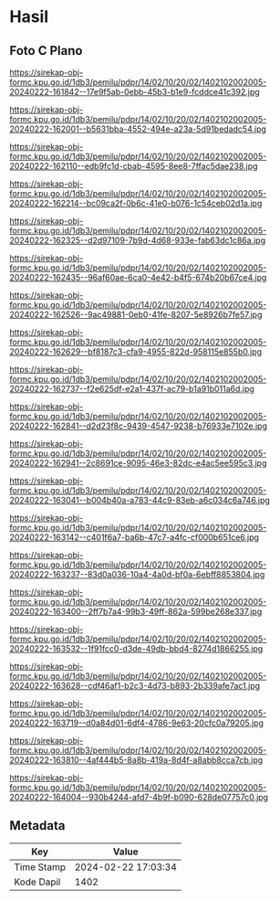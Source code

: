 # Hasil

## Foto C Plano

https://sirekap-obj-formc.kpu.go.id/1db3/pemilu/pdpr/14/02/10/20/02/1402102002005-20240222-161842--17e9f5ab-0ebb-45b3-b1e9-fcddce41c392.jpg

https://sirekap-obj-formc.kpu.go.id/1db3/pemilu/pdpr/14/02/10/20/02/1402102002005-20240222-162001--b5631bba-4552-494e-a23a-5d91bedadc54.jpg

https://sirekap-obj-formc.kpu.go.id/1db3/pemilu/pdpr/14/02/10/20/02/1402102002005-20240222-162110--edb9fc1d-cbab-4595-8ee8-7ffac5dae238.jpg

https://sirekap-obj-formc.kpu.go.id/1db3/pemilu/pdpr/14/02/10/20/02/1402102002005-20240222-162214--bc09ca2f-0b6c-41e0-b076-1c54ceb02d1a.jpg

https://sirekap-obj-formc.kpu.go.id/1db3/pemilu/pdpr/14/02/10/20/02/1402102002005-20240222-162325--d2d97109-7b9d-4d68-933e-fab63dc1c86a.jpg

https://sirekap-obj-formc.kpu.go.id/1db3/pemilu/pdpr/14/02/10/20/02/1402102002005-20240222-162435--96af60ae-6ca0-4e42-b4f5-674b20b67ce4.jpg

https://sirekap-obj-formc.kpu.go.id/1db3/pemilu/pdpr/14/02/10/20/02/1402102002005-20240222-162526--9ac49881-0eb0-41fe-8207-5e8926b7fe57.jpg

https://sirekap-obj-formc.kpu.go.id/1db3/pemilu/pdpr/14/02/10/20/02/1402102002005-20240222-162629--bf8187c3-cfa9-4955-822d-958115e855b0.jpg

https://sirekap-obj-formc.kpu.go.id/1db3/pemilu/pdpr/14/02/10/20/02/1402102002005-20240222-162737--f2e625df-e2a1-437f-ac79-b1a91b011a6d.jpg

https://sirekap-obj-formc.kpu.go.id/1db3/pemilu/pdpr/14/02/10/20/02/1402102002005-20240222-162841--d2d23f8c-9439-4547-9238-b76933e7102e.jpg

https://sirekap-obj-formc.kpu.go.id/1db3/pemilu/pdpr/14/02/10/20/02/1402102002005-20240222-162941--2c8691ce-9095-46e3-82dc-e4ac5ee595c3.jpg

https://sirekap-obj-formc.kpu.go.id/1db3/pemilu/pdpr/14/02/10/20/02/1402102002005-20240222-163041--b004b40a-a783-44c9-83eb-a6c034c6a746.jpg

https://sirekap-obj-formc.kpu.go.id/1db3/pemilu/pdpr/14/02/10/20/02/1402102002005-20240222-163142--c401f6a7-ba6b-47c7-a4fc-cf000b651ce6.jpg

https://sirekap-obj-formc.kpu.go.id/1db3/pemilu/pdpr/14/02/10/20/02/1402102002005-20240222-163237--83d0a036-10a4-4a0d-bf0a-6ebff8853804.jpg

https://sirekap-obj-formc.kpu.go.id/1db3/pemilu/pdpr/14/02/10/20/02/1402102002005-20240222-163400--2ff7b7a4-99b3-49ff-862a-599be268e337.jpg

https://sirekap-obj-formc.kpu.go.id/1db3/pemilu/pdpr/14/02/10/20/02/1402102002005-20240222-163532--1f91fcc0-d3de-49db-bbd4-8274d1866255.jpg

https://sirekap-obj-formc.kpu.go.id/1db3/pemilu/pdpr/14/02/10/20/02/1402102002005-20240222-163628--cdf46af1-b2c3-4d73-b893-2b339afe7ac1.jpg

https://sirekap-obj-formc.kpu.go.id/1db3/pemilu/pdpr/14/02/10/20/02/1402102002005-20240222-163719--d0a84d01-6df4-4786-9e63-20cfc0a79205.jpg

https://sirekap-obj-formc.kpu.go.id/1db3/pemilu/pdpr/14/02/10/20/02/1402102002005-20240222-163810--4af444b5-8a8b-419a-8d4f-a8abb8cca7cb.jpg

https://sirekap-obj-formc.kpu.go.id/1db3/pemilu/pdpr/14/02/10/20/02/1402102002005-20240222-164004--930b4244-afd7-4b9f-b090-628de07757c0.jpg


## Metadata

| Key        | Value               |
| ---------- | ------------------- |
| Time Stamp | 2024-02-22 17:03:34 |
| Kode Dapil | 1402                |



